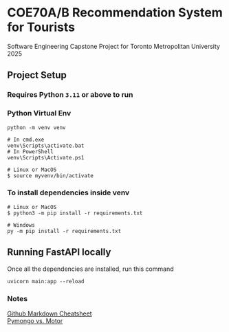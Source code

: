 # COE70A/B Recommendation System for Tourists
Software Engineering Capstone Project for Toronto Metropolitan University 2025

## Project Setup

### Requires Python `3.11` or above to run

### Python Virtual Env
``` 
python -m venv venv

# In cmd.exe
venv\Scripts\activate.bat
# In PowerShell
venv\Scripts\Activate.ps1

# Linux or MacOS
$ source myvenv/bin/activate
```

### To install dependencies inside venv
```
# Linux or MacOS
$ python3 -m pip install -r requirements.txt

# Windows
py -m pip install -r requirements.txt
```

## Running FastAPI locally
Once all the dependencies are installed, run this command
```
uvicorn main:app --reload
```

### Notes
[Github Markdown Cheatsheet](https://github.com/adam-p/markdown-here/wiki/Markdown-Cheatsheet)  
[Pymongo vs. Motor](https://gist.github.com/anand2312/840aeb3e98c3d7dbb3db8b757c1a7ace)  

